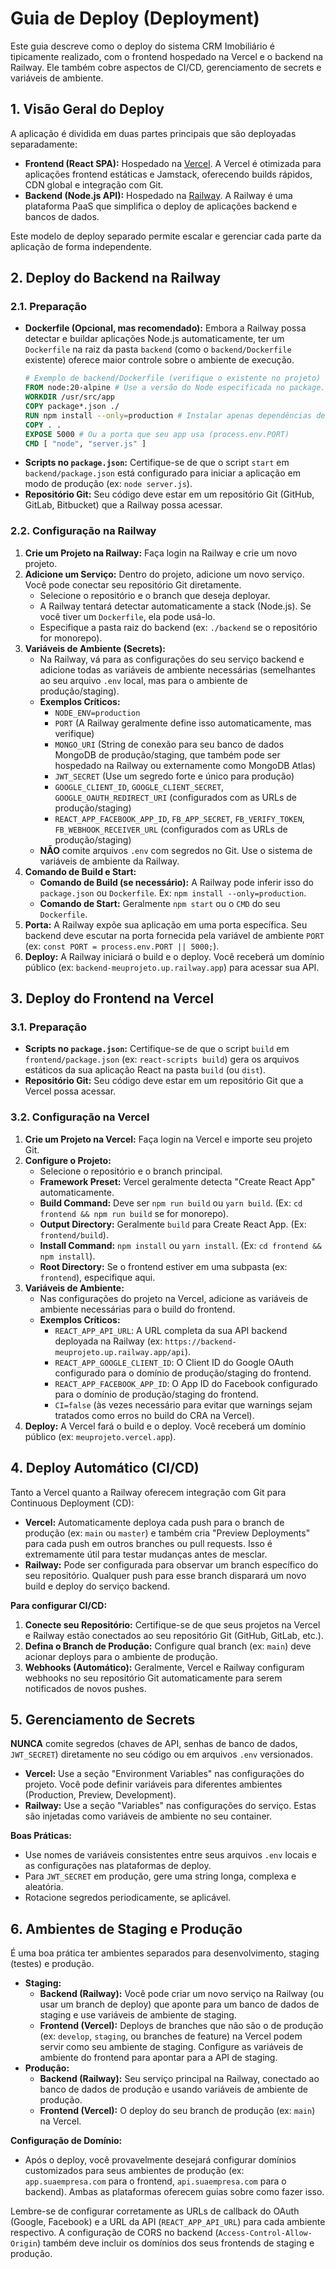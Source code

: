 # Guia de Deploy (Deployment)

Este guia descreve como o deploy do sistema CRM Imobiliário é tipicamente realizado, com o frontend hospedado na Vercel e o backend na Railway. Ele também cobre aspectos de CI/CD, gerenciamento de secrets e variáveis de ambiente.

## 1. Visão Geral do Deploy

A aplicação é dividida em duas partes principais que são deployadas separadamente:

*   **Frontend (React SPA):** Hospedado na [Vercel](https://vercel.com/). A Vercel é otimizada para aplicações frontend estáticas e Jamstack, oferecendo builds rápidos, CDN global e integração com Git.
*   **Backend (Node.js API):** Hospedado na [Railway](https://railway.app/). A Railway é uma plataforma PaaS que simplifica o deploy de aplicações backend e bancos de dados.

Este modelo de deploy separado permite escalar e gerenciar cada parte da aplicação de forma independente.

## 2. Deploy do Backend na Railway

### 2.1. Preparação

*   **Dockerfile (Opcional, mas recomendado):** Embora a Railway possa detectar e buildar aplicações Node.js automaticamente, ter um `Dockerfile` na raiz da pasta `backend` (como o `backend/Dockerfile` existente) oferece maior controle sobre o ambiente de execução.
    ```dockerfile
    # Exemplo de backend/Dockerfile (verifique o existente no projeto)
    FROM node:20-alpine # Use a versão do Node especificada no package.json
    WORKDIR /usr/src/app
    COPY package*.json ./
    RUN npm install --only=production # Instalar apenas dependências de produção
    COPY . .
    EXPOSE 5000 # Ou a porta que seu app usa (process.env.PORT)
    CMD [ "node", "server.js" ]
    ```
*   **Scripts no `package.json`:** Certifique-se de que o script `start` em `backend/package.json` está configurado para iniciar a aplicação em modo de produção (ex: `node server.js`).
*   **Repositório Git:** Seu código deve estar em um repositório Git (GitHub, GitLab, Bitbucket) que a Railway possa acessar.

### 2.2. Configuração na Railway

1.  **Crie um Projeto na Railway:** Faça login na Railway e crie um novo projeto.
2.  **Adicione um Serviço:** Dentro do projeto, adicione um novo serviço. Você pode conectar seu repositório Git diretamente.
    *   Selecione o repositório e o branch que deseja deployar.
    *   A Railway tentará detectar automaticamente a stack (Node.js). Se você tiver um `Dockerfile`, ela pode usá-lo.
    *   Especifique a pasta raiz do backend (ex: `./backend` se o repositório for monorepo).
3.  **Variáveis de Ambiente (Secrets):**
    *   Na Railway, vá para as configurações do seu serviço backend e adicione todas as variáveis de ambiente necessárias (semelhantes ao seu arquivo `.env` local, mas para o ambiente de produção/staging).
    *   **Exemplos Críticos:**
        *   `NODE_ENV=production`
        *   `PORT` (A Railway geralmente define isso automaticamente, mas verifique)
        *   `MONGO_URI` (String de conexão para seu banco de dados MongoDB de produção/staging, que também pode ser hospedado na Railway ou externamente como MongoDB Atlas)
        *   `JWT_SECRET` (Use um segredo forte e único para produção)
        *   `GOOGLE_CLIENT_ID`, `GOOGLE_CLIENT_SECRET`, `GOOGLE_OAUTH_REDIRECT_URI` (configurados com as URLs de produção/staging)
        *   `REACT_APP_FACEBOOK_APP_ID`, `FB_APP_SECRET`, `FB_VERIFY_TOKEN`, `FB_WEBHOOK_RECEIVER_URL` (configurados com as URLs de produção/staging)
    *   **NÃO** comite arquivos `.env` com segredos no Git. Use o sistema de variáveis de ambiente da Railway.
4.  **Comando de Build e Start:**
    *   **Comando de Build (se necessário):** A Railway pode inferir isso do `package.json` ou `Dockerfile`. Ex: `npm install --only=production`.
    *   **Comando de Start:** Geralmente `npm start` ou o `CMD` do seu `Dockerfile`.
5.  **Porta:** A Railway expõe sua aplicação em uma porta específica. Seu backend deve escutar na porta fornecida pela variável de ambiente `PORT` (ex: `const PORT = process.env.PORT || 5000;`).
6.  **Deploy:** A Railway iniciará o build e o deploy. Você receberá um domínio público (ex: `backend-meuprojeto.up.railway.app`) para acessar sua API.

## 3. Deploy do Frontend na Vercel

### 3.1. Preparação

*   **Scripts no `package.json`:** Certifique-se de que o script `build` em `frontend/package.json` (ex: `react-scripts build`) gera os arquivos estáticos da sua aplicação React na pasta `build` (ou `dist`).
*   **Repositório Git:** Seu código deve estar em um repositório Git que a Vercel possa acessar.

### 3.2. Configuração na Vercel

1.  **Crie um Projeto na Vercel:** Faça login na Vercel e importe seu projeto Git.
2.  **Configure o Projeto:**
    *   Selecione o repositório e o branch principal.
    *   **Framework Preset:** Vercel geralmente detecta "Create React App" automaticamente.
    *   **Build Command:** Deve ser `npm run build` ou `yarn build`. (Ex: `cd frontend && npm run build` se for monorepo).
    *   **Output Directory:** Geralmente `build` para Create React App. (Ex: `frontend/build`).
    *   **Install Command:** `npm install` ou `yarn install`. (Ex: `cd frontend && npm install`).
    *   **Root Directory:** Se o frontend estiver em uma subpasta (ex: `frontend`), especifique aqui.
3.  **Variáveis de Ambiente:**
    *   Nas configurações do projeto na Vercel, adicione as variáveis de ambiente necessárias para o build do frontend.
    *   **Exemplos Críticos:**
        *   `REACT_APP_API_URL`: A URL completa da sua API backend deployada na Railway (ex: `https://backend-meuprojeto.up.railway.app/api`).
        *   `REACT_APP_GOOGLE_CLIENT_ID`: O Client ID do Google OAuth configurado para o domínio de produção/staging do frontend.
        *   `REACT_APP_FACEBOOK_APP_ID`: O App ID do Facebook configurado para o domínio de produção/staging do frontend.
        *   `CI=false` (às vezes necessário para evitar que warnings sejam tratados como erros no build do CRA na Vercel).
4.  **Deploy:** A Vercel fará o build e o deploy. Você receberá um domínio público (ex: `meuprojeto.vercel.app`).

## 4. Deploy Automático (CI/CD)

Tanto a Vercel quanto a Railway oferecem integração com Git para Continuous Deployment (CD):

*   **Vercel:** Automaticamente deploya cada push para o branch de produção (ex: `main` ou `master`) e também cria "Preview Deployments" para cada push em outros branches ou pull requests. Isso é extremamente útil para testar mudanças antes de mesclar.
*   **Railway:** Pode ser configurada para observar um branch específico do seu repositório. Qualquer push para esse branch disparará um novo build e deploy do serviço backend.

**Para configurar CI/CD:**

1.  **Conecte seu Repositório:** Certifique-se de que seus projetos na Vercel e Railway estão conectados ao seu repositório Git (GitHub, GitLab, etc.).
2.  **Defina o Branch de Produção:** Configure qual branch (ex: `main`) deve acionar deploys para o ambiente de produção.
3.  **Webhooks (Automático):** Geralmente, Vercel e Railway configuram webhooks no seu repositório Git automaticamente para serem notificados de novos pushes.

## 5. Gerenciamento de Secrets

**NUNCA** comite segredos (chaves de API, senhas de banco de dados, `JWT_SECRET`) diretamente no seu código ou em arquivos `.env` versionados.

*   **Vercel:** Use a seção "Environment Variables" nas configurações do projeto. Você pode definir variáveis para diferentes ambientes (Production, Preview, Development).
*   **Railway:** Use a seção "Variables" nas configurações do serviço. Estas são injetadas como variáveis de ambiente no seu container.

**Boas Práticas:**

*   Use nomes de variáveis consistentes entre seus arquivos `.env` locais e as configurações nas plataformas de deploy.
*   Para `JWT_SECRET` em produção, gere uma string longa, complexa e aleatória.
*   Rotacione segredos periodicamente, se aplicável.

## 6. Ambientes de Staging e Produção

É uma boa prática ter ambientes separados para desenvolvimento, staging (testes) e produção.

*   **Staging:**
    *   **Backend (Railway):** Você pode criar um novo serviço na Railway (ou usar um branch de deploy) que aponte para um banco de dados de staging e use variáveis de ambiente de staging.
    *   **Frontend (Vercel):** Deploys de branches que não são o de produção (ex: `develop`, `staging`, ou branches de feature) na Vercel podem servir como seu ambiente de staging. Configure as variáveis de ambiente do frontend para apontar para a API de staging.
*   **Produção:**
    *   **Backend (Railway):** Seu serviço principal na Railway, conectado ao banco de dados de produção e usando variáveis de ambiente de produção.
    *   **Frontend (Vercel):** O deploy do seu branch de produção (ex: `main`) na Vercel.

**Configuração de Domínio:**

*   Após o deploy, você provavelmente desejará configurar domínios customizados para seus ambientes de produção (ex: `app.suaempresa.com` para o frontend, `api.suaempresa.com` para o backend). Ambas as plataformas oferecem guias sobre como fazer isso.

Lembre-se de configurar corretamente as URLs de callback do OAuth (Google, Facebook) e a URL da API (`REACT_APP_API_URL`) para cada ambiente respectivo. A configuração de CORS no backend (`Access-Control-Allow-Origin`) também deve incluir os domínios dos seus frontends de staging e produção.
